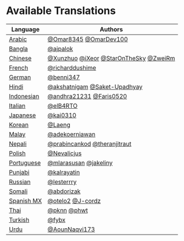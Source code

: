 # Available Translations

| Language                        | Authors                                 |
|---------------------------------|-----------------------------------------|
| [Arabic](./README.ar.md)                 | [@Omar8345](https://github.com/Omar8345) [@OmarDev100](https://github.com/OmarDev100)                | 
| [Bangla](./README.bn_bd.md)              | [@ajpalok](https://github.com/ajpalok)                                                               | 
| [Chinese](https://bit.ly/3kE3Ezc)        | [@Xunzhuo](https://github.com/Xunzhuo) [@iXeor](https://github.com/iXeor) [@StarOnTheSky](https://github.com/StarOnTheSky) [@ZweiRm](https://github.com/ZweiRm)| 
| [French](./README.fr.md)                 | [@richarddushime](https://github.com/richarddushime)                                                 | 
| [German](./README.de.md)                 | [@benni347](https://github.com/benni347)                                                             | 
| [Hindi](./README.hi.md)                  | [@akshatnigam](https://github.com/akshatnigam) [@Saket-Upadhyay](https://github.com/Saket-Upadhyay)  | 
| [Indonesian](https://bit.ly/3yeTRrI)     | [@andhra21231](https://github.com/andhra21231) [@Faris0520](https://github.com/Faris0520)            | 
| [Italian](./README.it.md)                | [@elB4RTO](https://github.com/elB4RTO)                                                               | 
| [Japanese](https://bit.ly/38TCVfm)       | [@kai0310](https://github.com/kai0310)                                                               | 
| [Korean](https://bit.ly/3MS4owN)         | [@Laeng](https://github.com/Laeng)                                                                   | 
| [Malay](./README.may.md)                 | [@adekoerniawan](https://github.com/adekoerniawan)                                                   | 
| [Nepali](./README.np.md)                 | [@prabincankod](https://github.com/prabincankod) [@theranjitraut](https://github.com/theranjitraut)  | 
| [Polish](https://bit.ly/38c411k)         | [@Nevalicjus](https://github.com/Nevalicjus)                                                         | 
| [Portuguese](https://bit.ly/3LI8kAc)     | [@mlarasusan](https://github.com/mlarasusan) [@jakeliny](https://github.com/jakeliny)                | 
| [Punjabi]()                              | [@kalrayatin](https://github.com/kalrayatin)                                                         | 
| [Russian](https://bit.ly/3w7d7EL)        | [@lesterrry](https://github.com/lesterrry)                                                           | 
| [Somali](./README.so.md)                 | [@abdorizak](https://github.com/abdorizak)                                                           | 
| [Spanish MX](https://bit.ly/3wqpwUz)     | [@otelo2](https://github.com/otelo2) [@J-cordz](https://github.com/J-cordz)                          | 
| [Thai](./README.th.md)                   | [@pknn](https://github.com/pknn) [@phwt](https://github.com/phwt)                                    | 
| [Turkish](./README.tr.md)                | [@fybx](https://github.com/fybx)                                                                     | 
| [Urdu](./README.ar.md)                   | [@AounNaqvi173](https://github.com/AounNaqvi173)                                                     | 
